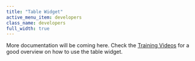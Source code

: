 ```yaml
---
title: "Table Widget"
active_menu_item: developers
class_name: developers
full_width: true
---
```



More documentation will be coming here. Check the [Training Videos](/developers/training-videos/advanced-layout) for a good overview on how to use the table widget.

